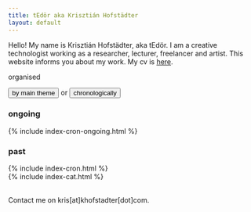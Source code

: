 ```yaml
---
title: tEdör aka Krisztián Hofstädter
layout: default
---
```


Hello! My name is Krisztián Hofstädter, aka tEdör. I am a creative technologist working as a researcher, lecturer, freelancer and artist. This website informs you about my work. My cv is [here](https://khofstadter.com/assets/doc/KHofstader-CV.pdf).

<div class="tab">
  organised
  
  <button class="tablinks" onclick="openCity(event, 'categories')">by main theme</button>
  or 
  <button class="tablinks" onclick="openCity(event, 'time')" id="defaultOpen" >chronologically</button> 
  
  <!--
  or 
  <button class="tablinks" onclick="openCity(event, 'tags')">by tags</button>
  -->
  
</div>

<div id="time" class="tabcontent">
  <h3>ongoing</h3>
  {% include index-cron-ongoing.html %}
  <h3>past</h3>
  {% include index-cron.html %}
</div>

<div id="categories" class="tabcontent">
  {% include index-cat.html %}
</div>


<br>

Contact me on kris[at]khofstadter[dot]com.

<br>

<script>
function openCity(evt, cityName) {
    var i, tabcontent, tablinks;
    tabcontent = document.getElementsByClassName("tabcontent");
    for (i = 0; i < tabcontent.length; i++) {
        tabcontent[i].style.display = "none";
    }
    tablinks = document.getElementsByClassName("tablinks");
    for (i = 0; i < tablinks.length; i++) {
        tablinks[i].className = tablinks[i].className.replace(" active", "");
    }
    document.getElementById(cityName).style.display = "block";
    evt.currentTarget.className += " active";
}

// Get the element with id="defaultOpen" and click on it
document.getElementById("defaultOpen").click();
</script>
